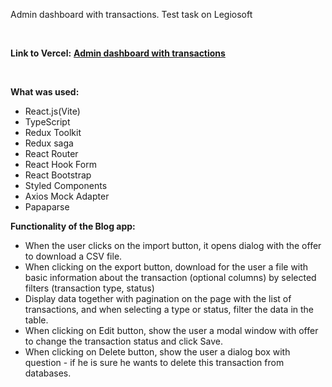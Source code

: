 Admin dashboard with transactions. Test task on Legiosoft

&nbsp;

<strong>Link to Vercel:</strong>
<strong><a href="https://admin-dashboard-five-rho.vercel.app/dashboard">Admin dashboard with transactions</a></strong>

&nbsp;

<strong>What was used:</strong>

- React.js(Vite)
- TypeScript
- Redux Toolkit
- Redux saga
- React Router
- React Hook Form
- React Bootstrap
- Styled Components
- Axios Mock Adapter
- Papaparse

<strong>Functionality of the Blog app:</strong>

- When the user clicks on the import button, it opens dialog with the offer to download a CSV file.
- When clicking on the export button, download for the user a file with basic information about the transaction (optional columns) by selected filters (transaction type, status)
- Display data together with pagination on the page with the list of transactions, and when selecting a type or status, filter the data in the table.
- When clicking on Edit button, show the user a modal window with offer to change the transaction status and click Save.
- When clicking on Delete button, show the user a dialog box with question - if he is sure he wants to delete this transaction from databases.
